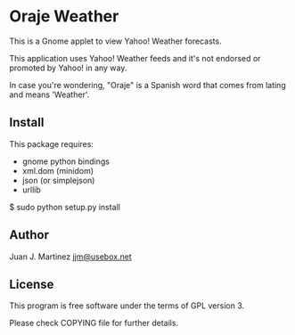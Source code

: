 Oraje Weather 
=============

This is a Gnome applet to view Yahoo! Weather forecasts.

This application uses Yahoo! Weather feeds and it's not endorsed or
promoted by Yahoo! in any way.

In case you're wondering, "Oraje" is a Spanish word that comes from
lating and means 'Weather'.

Install
-------

This package requires:

 - gnome python bindings
 - xml.dom (minidom)
 - json (or simplejson)
 - urllib

$ sudo python setup.py install

Author
------

Juan J. Martinez <jjm@usebox.net>

License
-------

This program is free software under the terms of GPL version 3.

Please check COPYING file for further details.


